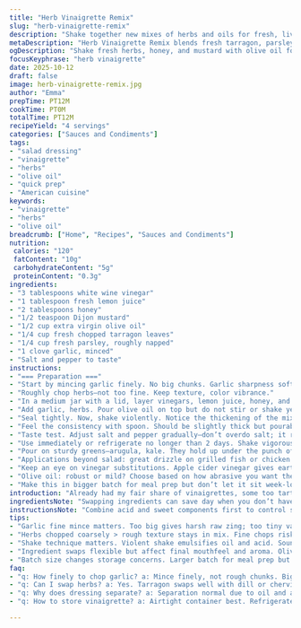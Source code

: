 ```yaml
---
title: "Herb Vinaigrette Remix"
slug: "herb-vinaigrette-remix"
description: "Shake together new mixes of herbs and oils for fresh, lively salads. Adjust herbs, swap vinegars, and twist oils for varied results. Learn to spot the right balance by eye and taste. Embrace the rough texture and vibrant aroma that changes as it melds. Freshness and timing key. Flavors brighten with a little patience, but don’t wait too long or it dulls. A flexible staple that adapts to what’s on hand – basil swapped for tarragon, apple cider vinegar swaps in for red. Dressing done when oily shimmer meets herb fleck. Pour generously but watch how those greens drink it up. Don’t fret if separation happens–just shake again and go."
metaDescription: "Herb Vinaigrette Remix blends fresh tarragon, parsley, and garlic with honey, mustard, and olive oil for a versatile salad addition ready in 12 minutes."
ogDescription: "Shake fresh herbs, honey, and mustard with olive oil for a vinaigrette that deepens in flavor as it rests. Toss on robust greens, store chilled short-term."
focusKeyphrase: "herb vinaigrette"
date: 2025-10-12
draft: false
image: herb-vinaigrette-remix.jpg
author: "Emma"
prepTime: PT12M
cookTime: PT0M
totalTime: PT12M
recipeYield: "4 servings"
categories: ["Sauces and Condiments"]
tags:
- "salad dressing"
- "vinaigrette"
- "herbs"
- "olive oil"
- "quick prep"
- "American cuisine"
keywords:
- "vinaigrette"
- "herbs"
- "olive oil"
breadcrumb: ["Home", "Recipes", "Sauces and Condiments"]
nutrition: 
 calories: "120"
 fatContent: "10g"
 carbohydrateContent: "5g"
 proteinContent: "0.3g"
ingredients:
- "3 tablespoons white wine vinegar"
- "1 tablespoon fresh lemon juice"
- "2 tablespoons honey"
- "1/2 teaspoon Dijon mustard"
- "1/2 cup extra virgin olive oil"
- "1/4 cup fresh chopped tarragon leaves"
- "1/4 cup fresh parsley, roughly napped"
- "1 clove garlic, minced"
- "Salt and pepper to taste"
instructions:
- "=== Preparation ==="
- "Start by mincing garlic finely. No big chunks. Garlic sharpness softens as it sits in acid."
- "Roughly chop herbs—not too fine. Keep texture, color vibrance."
- "In a medium jar with a lid, layer vinegars, lemon juice, honey, and Dijon mustard. Give a quick mix with a spoon to combine the wet flavors first."
- "Add garlic, herbs. Pour olive oil on top but do not stir or shake yet."
- "Seal tightly. Now, shake violently. Notice the thickening of the mixture, emulsification happening — oil and acid start binding but watch for oil separation after rest."
- "Feel the consistency with spoon. Should be slightly thick but pourable, flecked with green bits, aroma the grassiness of fresh herbs and sharp citrus punch."
- "Taste test. Adjust salt and pepper gradually—don’t overdo salt; it reveals more herb flavor rather than masks."
- "Use immediately or refrigerate no longer than 2 days. Shake vigorously before every use. If herbs get dull or brown, toss and blend fresh batch."
- "Pour on sturdy greens—arugula, kale. They hold up under the punch of lemon and mustard better than flimsy lettuces."
- "Applications beyond salad: great drizzle on grilled fish or chicken. Also nice as quick marinate base."
- "Keep an eye on vinegar substitutions. Apple cider vinegar gives earthier tone but less brightness than white wine."
- "Olive oil: robust or mild? Choose based on how abrasive you want the mouthfeel."
- "Make this in bigger batch for meal prep but don’t let it sit week-long or flavor goes flat."
introduction: "Already had my fair share of vinaigrettes, some too tart, others oily sludge. Learned from patience that letting flavors mingle beyond just shaking is key; herbs need a breath to open, oils must marry acids—not just toss ingredients blindly. Switched up basil to tarragon once, changed whole profile. Honey replaces sugar to add subtle complexity and mellow acidity without clashing. Mustard, never too much but always enough for a gentle bite, emulsifies and gives texture—watch it, more doesn’t mean better. Fresh herbs make or break—choose vibrant, smell 'em first, don’t rely on looks alone. Pour over robust greens so dressing doesn’t vanish immediately. An easy condiment but complicated when done right. Kitchen scent changes as it brightens, oils glisten with sheen of freshness. The sound of jar shaking, slap of vinaigrette hitting salad leaves, all signs you got it close to right."
ingredientsNote: "Swapping ingredients can save day when you don’t have exactly what recipe calls for. White wine vinegar gels with herbs nicely, but apple cider or champagne vinegar work well for different layers of flavor. Honey over sugar adds mouthfeel, subtle sweetness—not cloying but noticeable. Mustard provides that needed binding agent that holds oil and vinegar in unstable magic. Garlic crushed too coarsely becomes harsh; too finely minced and it disappears into blankness. Fresh tarragon replaced by dill or chervil—experiment according to what herb garden offers. Olive oil quality decides mouthfeel; go too cheap and oily bitterness ruins your work. Vegetable or avocado oils dull the brightness but still function if you have no choice. Salt and pepper aren’t to taste only but to balance acidity and sweetness. Always keep herbs fresh; old dried herbs flatten the texture and flavor completely."
instructionsNote: "Combine acid and sweet components first to control sharpness before oil marine. Shaking jar is more than mixing—it emulsifies and blends volatile herb oils into the dressing. Observe the texture changes, sheen, and thickness. Herbs released color and fragrance as dressing rests for a few minutes; don’t rush. Taste frequently adjusting seasoning; acidic bite needs calming with some honey or citrus balancing. Garlic adds savory punch but must be minced just right to avoid zingy overkill. Use airtight container so flavors don’t escape or oxidize too fast. Chill if not using immediately but bring back to room temp and shake before use to re-emulsify. Pour over robust greens first—weak ones drown too soon. Dress at last moment to preserve crunch and freshness of salad. Storage time influences herb brightness—fresh always best. The minor variations on timing and shaking change the final texture and flavor, learn those cues by feel and smell more than stopwatch."
tips:
- "Garlic fine mince matters. Too big gives harsh raw zing; too tiny vanishes—balance. Acid tames sharpness slowly but needs time. Splash vinegar first, mix wet stuff well before oil tops. Oil goes last—do not stir then wait. Shake jar violently later. Emulsification feels thick, shiny. Look for green specs floating. Smell shifts grassy fresh to pungent citrus punch as it sits. Always taste for salt slow. Overdo salt hides herb brightness, under seasoning dulls. Timing is key: let rest few minutes but don’t drown herbs in waiting or flavor flattens fast."
- "Herbs chopped coarsely > rough texture stays in mix. Fine chops risk muddy paste, lose vibrance visually and in mouthfeel. Tarragon swap? Dill, chervil work but change aroma sharply. Parsley rough chopped retains bite and green pop. Herbs older than a few days lose aroma, texture collapses fast. Mustard dose the binder—too little breaks emulsification, too much overwhelms heat and texture. Honey not sugar; adds subtle sweetness and smoothness. White wine vinegar gels best with herbs but apple cider vinegar adds earthier tone, less brightness—choose based on greens' toughness. Jar sealed tight before shaking or risk losing volatile fragrance."
- "Shake technique matters. Violent shake emulsifies oil and acid. Sound changes from thin liquid slap to thick glide. Texture thickens, almost creamy but pourable. If mixture separates upon resting—normal. Shake again, regain shine. Do not stir after oil added before shaking; avoid breaking delicate mix. Taste test iterative—salt and pepper added bit by bit, each addition changes perception. Keep refrigerated no longer than 2 days; old vinaigrette tastes dull. Bring back to room temp before second use; cold oil stiffens flavor and texture. Robust sturdy greens like kale or arugula best for lemon-mustard punch; flimsy lettuces soak and lose crunch fast."
- "Ingredient swaps flexible but affect final mouthfeel and aroma. Olive oil quality crucial—cheap oil can impart bitterness or dullness. Vegetable or avocado oils okay emergency subs but flavor shifts noticeably. Vinegar swaps change acid profile: champagne vinegar works for delicate brightness; apple cider gives deeper earth tone. Herb freshness non-negotiable; dry herb flatten texture and remove brightness. Keep herbs chilled and dry until use, avoid bruising. Salt balances acid and sweetness not just seasoning. Keep seasoning delicate or herb oils mask or mute. Adjust with lemon juice or honey to tweak acidity or sweetness on the fly."
- "Batch size changes storage concerns. Larger batch for meal prep but don’t store beyond one week; flavor dulls, herbs brown. Make fresh if possible. Salad dressing best fresh—herbs open as flavor evolves, oils settle gently. Shake before each pour. Pour slowly over robust leaves, observe sheen, listen to splash sound on greens for texture. Dress right before serving; keep crunch in salad. Monitor separation visually and by smell—off aroma signals herb spoilage. Add fresh garlic each batch for spice lift. Be aware dressing thickens if refrigerated; warm jar before pour. Keep jar airtight to minimize oxidation."
faq:
- "q: How finely to chop garlic? a: Mince finely, not rough chunks. Big pieces bring harsh bite; too fine risks losing flavor. Acid tames garlic sharpness slowly. Freshness matters too."
- "q: Can I swap herbs? a: Yes. Tarragon swaps well with dill or chervil but aroma shifts. Parsley key for brightness; dry herbs flatten flavor. Freshness is king here."
- "q: Why does dressing separate? a: Separation normal due to oil and acid. Shake jar vigorously to re-emulsify. Don’t stir after oil added before shaking. If separation excessive, check mustard quantity or freshness."
- "q: How to store vinaigrette? a: Airtight container best. Refrigerate up to 2 days max. Olive oil may thicken cold—bring to room temp, shake before use. Fresh herbs fade fast, so consider small batch sizes."

---
```

